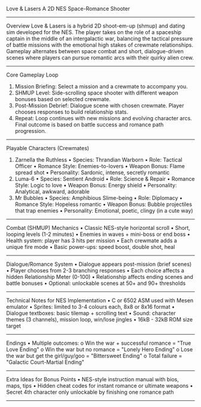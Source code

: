 Love & Lasers A 2D NES Space-Romance Shooter
________________________________________
Overview
Love & Lasers is a hybrid 2D shoot-em-up (shmup) and dating sim developed for the NES. The player takes on the role of a spaceship captain in the middle of an intergalactic war, balancing the tactical pressure of battle missions with the emotional high stakes of crewmate relationships. Gameplay alternates between space combat and short, dialogue-driven scenes where players can pursue romantic arcs with their quirky alien crew.
________________________________________
Core Gameplay Loop
1.	Mission Briefing: Select a mission and a crewmate to accompany you.
2.	SHMUP Level: Side-scrolling space shooter with different weapon bonuses based on selected crewmate.
3.	Post-Mission Debrief: Dialogue scene with chosen crewmate. Player chooses responses to build relationship stats.
4.	Repeat: Loop continues with new missions and evolving character arcs.
Final outcome is based on battle success and romance path progression.
________________________________________
Playable Characters (Crewmates)
1. Zarnella the Ruthless
•	Species: Thrandian Warborn
•	Role: Tactical Officer
•	Romance Style: Enemies-to-lovers
•	Weapon Bonus: Flame spread shot
•	Personality: Sardonic, intense, secretly romantic
2. Luma-6
•	Species: Sentient Android
•	Role: Science & Repair
•	Romance Style: Logic to love
•	Weapon Bonus: Energy shield
•	Personality: Analytical, awkward, adorable
3. Mr Bubbles
•	Species: Amphibious Slime-being
•	Role: Diplomacy
•	Romance Style: Hopeless romantic
•	Weapon Bonus: Bubble projectiles that trap enemies
•	Personality: Emotional, poetic, clingy (in a cute way)
________________________________________
Combat (SHMUP) Mechanics
•	Classic NES-style horizontal scroll
•	Short, looping levels (1-2 minutes)
•	Enemies in waves + mini-boss or end boss
•	Health system: player has 3 hits per mission
•	Each crewmate adds a unique fire mode
•	Basic power-ups: speed boost, double shot, heal
________________________________________
Dialogue/Romance System
•	Dialogue appears post-mission (brief scenes)
•	Player chooses from 2-3 branching responses
•	Each choice affects a hidden Relationship Meter (0-100)
•	Relationship affects ending scenes and battle bonuses
•	Optional: unlockable scenes at 50+ and 90+ thresholds
________________________________________
Technical Notes for NES Implementation
•	C or 6502 ASM used with Mesen emulator
•	Sprites: limited to 3-4 colours each, 8x8 or 8x16 format
•	Dialogue textboxes: basic tilemap + scrolling text
•	Sound: character themes (3 channels), mission loop, win/lose jingles
•	16kB - 32kB ROM size target
________________________________________
Endings
•	Multiple outcomes:
o	Win the war + successful romance = "True Love Ending"
o	Win the war but no romance = "Lonely Hero Ending"
o	Lose the war but get the girl/guy/goo = "Bittersweet Ending"
o	Total failure = "Galactic Court-Martial Ending"
________________________________________
Extra Ideas for Bonus Points
•	NES-style instruction manual with bios, maps, tips
•	Hidden cheat codes for instant romance or ultimate weapons
•	Secret 4th character only unlockable by finishing one romance path
________________________________________

